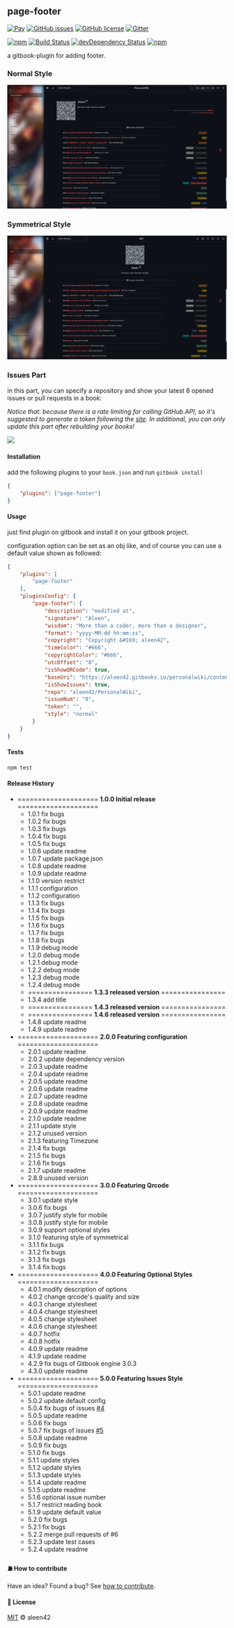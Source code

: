 ## page-footer

[![Pay](https://img.shields.io/badge/%24-free-%23a10000.svg)](#) [![GitHub issues](https://img.shields.io/github/issues/aleen42/gitbook-footer.svg)](https://github.com/aleen42/gitbook-footer/issues) [![GitHub license](https://img.shields.io/badge/license-MIT-blue.svg)](https://raw.githubusercontent.com/aleen42/gitbook-footer/master/LICENSE) [![Gitter](https://badges.gitter.im/aleen42/gitbook-footer.svg)](https://gitter.im/aleen42/gitbook-footer?utm_source=badge&utm_medium=badge&utm_campaign=pr-badge)

[![npm](https://img.shields.io/npm/v/gitbook-plugin-page-footer.svg)](https://www.npmjs.com/package/gitbook-plugin-page-footer) [![Build Status](https://travis-ci.org/aleen42/gitbook-footer.svg?branch=master)](https://travis-ci.org/aleen42/gitbook-footer) [![devDependency Status](https://david-dm.org/aleen42/gitbook-footer/dev-status.svg)](https://david-dm.org/aleen42/gitbook-footer#info=devDependencies) [![npm](https://img.shields.io/npm/dt/gitbook-plugin-page-footer.svg)](https://www.npmjs.com/package/gitbook-plugin-page-footer)

a gitbook-plugin for adding footer.

### Normal Style

<img src="https://github.com/aleen42/gitbook-footer/raw/master/page-footer.png">

### Symmetrical Style

<img src="https://github.com/aleen42/gitbook-footer/raw/master/page-footer-symmetrical.png">

### Issues Part

in this part, you can specify a repository and show your latest 8 opened issues or pull requests in a book:

*Notice that: because there is a rate limiting for calling GitHub API, so it's suggested to generate a token following the [site](https://github.com/blog/1509-personal-api-tokens). In additional, you can only update this part after rebuilding your books!*

<img src="https://github.com/aleen42/gitbook-footer/raw/master/issues.png">

#### Installation

add the following plugins to your `book.json` and run `gitbook install`

```json
{
    "plugins": ["page-footer"]
}
```

#### Usage

just find plugin on gitbook and install it on your gitbook project.

configuration option can be set as an obj like, and of course you can use a default value shown as followed:

```json
{
	"plugins": [
		"page-footer"
	],
	"pluginsConfig": {
		"page-footer": {
			"description": "modified at",
			"signature": "Aleen",
			"wisdom": "More than a coder, more than a designer",
			"format": "yyyy-MM-dd hh:mm:ss",
			"copyright": "Copyright &#169; aleen42",
			"timeColor": "#666",
			"copyrightColor": "#666",
			"utcOffset": "8",
			"isShowQRCode": true,
			"baseUri": "https://aleen42.gitbooks.io/personalwiki/content/",
            "isShowIssues": true,
			"repo": "aleen42/PersonalWiki",
			"issueNum": "8",
			"token": "",
            "style": "normal"
		}
	}
}
```

#### Tests

```bash
npm test
```

#### Release History

* ==================== **1.0.0 Initial release** ====================
	* 1.0.1 fix bugs
	* 1.0.2 fix bugs
	* 1.0.3 fix bugs
	* 1.0.4 fix bugs
	* 1.0.5 fix bugs
	* 1.0.6 update readme
	* 1.0.7 update package.json
	* 1.0.8 update readme
	* 1.0.9 update readme
	* 1.1.0 version restrict
	* 1.1.1 configuration
	* 1.1.2 configuration
	* 1.1.3 fix bugs
	* 1.1.4 fix bugs
	* 1.1.5 fix bugs
	* 1.1.6 fix bugs
	* 1.1.7 fix bugs
	* 1.1.8 fix bugs
	* 1.1.9 debug mode
	* 1.2.0 debug mode
	* 1.2.1 debug mode
	* 1.2.2 debug mode
	* 1.2.3 debug mode
	* 1.2.4 debug mode
	* ================ **1.3.3 released version** ================
	* 1.3.4 add title
	* ================ **1.4.3 released version** ================
	* ================ **1.4.6 released version** ================
	* 1.4.8 update readme
	* 1.4.9 update readme
* ==================== **2.0.0 Featuring configuration** ====================
	* 2.0.1 update readme
	* 2.0.2 update dependency version
	* 2.0.3 update readme
	* 2.0.4 update readme
	* 2.0.5 update readme
	* 2.0.6 update readme
	* 2.0.7 update readme
	* 2.0.8 update readme
	* 2.0.9 update readme
	* 2.1.0 update readme
	* 2.1.1 update style
	* 2.1.2 unused version
	* 2.1.3 featuring Timezone
	* 2.1.4 fix bugs
	* 2.1.5 fix bugs
	* 2.1.6 fix bugs
	* 2.1.7 update readme
	* 2.8.9 unused version
* ==================== **3.0.0 Featuring Qrcode** ====================
	* 3.0.1 update style
	* 3.0.6 fix bugs
	* 3.0.7 justify style for mobile
	* 3.0.8 justify style for mobile
	* 3.0.9 support optional styles
	* 3.1.0 featuring style of symmetrical
	* 3.1.1 fix bugs
	* 3.1.2 fix bugs
	* 3.1.3 fix bugs
	* 3.1.4 fix bugs
* ==================== **4.0.0 Featuring Optional Styles** ====================
	* 4.0.1 modify description of options
	* 4.0.2 change qrcode's quality and size
	* 4.0.3 change stylesheet
	* 4.0.4 change stylesheet
	* 4.0.5 change stylesheet
	* 4.0.6 change stylesheet
	* 4.0.7 hotfix
	* 4.0.8 hotfix
	* 4.0.9 update readme
	* 4.1.9 update readme
    * 4.2.9 fix bugs of Gitbook engine 3.0.3
	* 4.3.0 update readme
* ==================== **5.0.0 Featuring Issues Style** ====================
	* 5.0.1 update readme
	* 5.0.2 update default config
	* 5.0.4 fix bugs of issues [#4](https://github.com/aleen42/gitbook-footer/issues/4)
	* 5.0.5 update readme
	* 5.0.6 fix bugs
	* 5.0.7 fix bugs of issues [#5](https://github.com/aleen42/gitbook-footer/issues/5)
	* 5.0.8 update readme
	* 5.0.9 fix bugs
	* 5.1.0 fix bugs
	* 5.1.1 update styles
	* 5.1.2 update styles
	* 5.1.3 update styles
	* 5.1.4 update readme
	* 5.1.5 update readme
	* 5.1.6 optional issue number
	* 5.1.7 restrict reading book
	* 5.1.9 update default value
	* 5.2.0 fix bugs
	* 5.2.1 fix bugs
	* 5.2.2 merge pull requests of #6
	* 5.2.3 update test cases
	* 5.2.4 update readme

#### :fuelpump: How to contribute

Have an idea? Found a bug? See [how to contribute](https://aleen42.gitbooks.io/personalwiki/content/contribution.html).

#### :scroll: License

[MIT](https://aleen42.gitbooks.io/personalwiki/content/MIT.html) © aleen42
